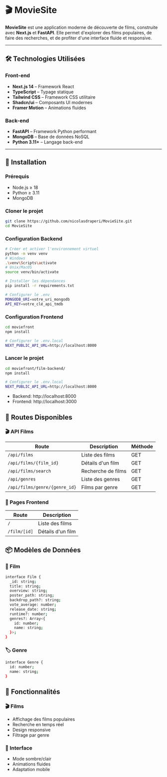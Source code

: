 # 🎬 MovieSite

**MovieSite** est une application moderne de découverte de films, construite avec **Next.js** et **FastAPI**. Elle permet d'explorer des films populaires, de faire des recherches, et de profiter d'une interface fluide et responsive.

---

## 🛠 Technologies Utilisées

### Front-end

- **Next.js 14** – Framework React
- **TypeScript** – Typage statique
- **Tailwind CSS** – Framework CSS utilitaire
- **Shadcn/ui** – Composants UI modernes
- **Framer Motion** – Animations fluides

### Back-end

- **FastAPI** – Framework Python performant
- **MongoDB** – Base de données NoSQL
- **Python 3.11+** – Langage back-end

---

## 🚀 Installation

### Prérequis

- Node.js ≥ 18
- Python ≥ 3.11
- MongoDB

### Cloner le projet

```bash
git clone https://github.com/nicolasdraperi/MovieSite.git
cd MovieSite
```

### Configuration Backend

```bash
# Créer et activer l'environnement virtuel
python -m venv venv
# Windows
.\venv\Scripts\activate
# Unix/MacOS
source venv/bin/activate

# Installer les dépendances
pip install -r requirements.txt

# Configurer le .env
MONGODB_URI=votre_uri_mongodb
API_KEY=votre_clé_api_tmdb
```
### Configuration Frontend

```bash
cd moviefront
npm install

# Configurer le .env.local
NEXT_PUBLIC_API_URL=http://localhost:8000
```

### Lancer le projet

```bash
cd moviefront/film-backend/
npm install

# Configurer le .env.local
NEXT_PUBLIC_API_URL=http://localhost:8000
```
- Backend: http://localhost:8000
- Frontend: http://localhost:3000

## 📍 Routes Disponibles

### 🎬 API Films

| Route | Description | Méthode |
|-------|-------------|-------------|
| `/api/films` | Liste des films | GET |
| `/api/films/{film_id}` | Détails d'un film |GET |
| `/api/films/search` | Recherche de films |GET |
| `/api/genres` | Liste des genres |GET |
| `/api/films/genre/{genre_id}` | Films par genre |GET |

###  📱 Pages Frontend

| Route | Description | 
|-------|-------------|
| `/` | Liste des films | 
| `/film/[id]` | Détails d'un film |

## 📦 Modèles de Données
### 🎥 Film
```bash
interface Film {
  _id: string;
  title: string;
  overview: string;
  poster_path: string;
  backdrop_path?: string;
  vote_average: number;
  release_date: string;
  runtime?: number;
  genres?: Array<{
    id: number;
    name: string;
  }>;
}
```

### 🏷️ Genre

```bash
interface Genre {
  id: number;
  name: string;
}
```

## 🎯 Fonctionnalités

### 🎬 Films
- Affichage des films populaires
- Recherche en temps réel
- Design responsive
- Filtrage par genre

### 🎨 Interface

- Mode sombre/clair
- Animations fluides
- Adaptation mobile
